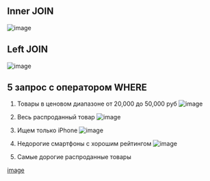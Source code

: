 ## Inner JOIN

![image](https://github.com/user-attachments/assets/2d277006-58ad-4bc1-8cdd-819228299268)

## Left JOIN

![image](https://github.com/user-attachments/assets/8c4fab09-d8f6-47e4-bf36-71d52d9db46f)

## 5 запрос с оператором WHERE

1. Товары в ценовом диапазоне от 20,000 до 50,000 руб
![image](https://github.com/user-attachments/assets/1a0ea9dc-576b-4a7f-8ed8-334710a1934c)

2. Весь распроданный товар
![image](https://github.com/user-attachments/assets/d8ab0cee-3e0c-4c0a-8e38-e3456dcfb742)

3. Ищем только iPhone
![image](https://github.com/user-attachments/assets/6e255923-2d59-4275-9cab-0be5c1fd1a83)

4. Недорогие смартфоны с хорошим рейтингом
![image](https://github.com/user-attachments/assets/a88dff70-a097-4b0a-bdc4-6d6faa342039)

5. Самые дорогие распроданные товары

[image](https://github.com/user-attachments/assets/9aacce50-6df3-44d7-8fb9-09d8377fe150)






